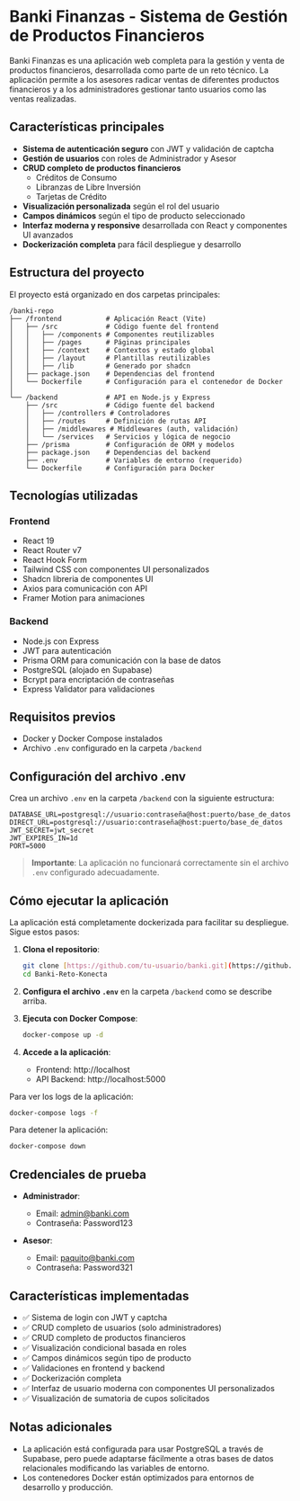 # Banki Finanzas - Sistema de Gestión de Productos Financieros

Banki Finanzas es una aplicación web completa para la gestión y venta de productos financieros, desarrollada como parte de un reto técnico. La aplicación permite a los asesores radicar ventas de diferentes productos financieros y a los administradores gestionar tanto usuarios como las ventas realizadas.

## Características principales

- **Sistema de autenticación seguro** con JWT y validación de captcha
- **Gestión de usuarios** con roles de Administrador y Asesor
- **CRUD completo de productos financieros** 
  - Créditos de Consumo
  - Libranzas de Libre Inversión
  - Tarjetas de Crédito
- **Visualización personalizada** según el rol del usuario
- **Campos dinámicos** según el tipo de producto seleccionado
- **Interfaz moderna y responsive** desarrollada con React y componentes UI avanzados
- **Dockerización completa** para fácil despliegue y desarrollo

## Estructura del proyecto

El proyecto está organizado en dos carpetas principales:

```
/banki-repo
├── /frontend           # Aplicación React (Vite)
│   ├── /src            # Código fuente del frontend
│   │   ├── /components # Componentes reutilizables
│   │   ├── /pages      # Páginas principales
│   │   ├── /context    # Contextos y estado global
│   │   ├── /layout     # Plantillas reutilizables
│   │   ├── /lib        # Generado por shadcn
│   ├── package.json    # Dependencias del frontend
│   └── Dockerfile      # Configuración para el contenedor de Docker
│
└── /backend            # API en Node.js y Express
    ├── /src            # Código fuente del backend
    │   ├── /controllers # Controladores
    │   ├── /routes     # Definición de rutas API
    │   ├── /middlewares # Middlewares (auth, validación)
    │   └── /services   # Servicios y lógica de negocio
    ├── /prisma         # Configuración de ORM y modelos
    ├── package.json    # Dependencias del backend
    ├── .env            # Variables de entorno (requerido)
    └── Dockerfile      # Configuración para Docker
```

## Tecnologías utilizadas

### Frontend
- React 19
- React Router v7
- React Hook Form
- Tailwind CSS con componentes UI personalizados
- Shadcn libreria de componentes UI
- Axios para comunicación con API
- Framer Motion para animaciones

### Backend
- Node.js con Express
- JWT para autenticación
- Prisma ORM para comunicación con la base de datos
- PostgreSQL (alojado en Supabase)
- Bcrypt para encriptación de contraseñas
- Express Validator para validaciones

## Requisitos previos

- Docker y Docker Compose instalados
- Archivo `.env` configurado en la carpeta `/backend`

## Configuración del archivo .env

Crea un archivo `.env` en la carpeta `/backend` con la siguiente estructura:

```
DATABASE_URL=postgresql://usuario:contraseña@host:puerto/base_de_datos
DIRECT_URL=postgresql://usuario:contraseña@host:puerto/base_de_datos
JWT_SECRET=jwt_secret
JWT_EXPIRES_IN=1d
PORT=5000
```

> **Importante**: La aplicación no funcionará correctamente sin el archivo `.env` configurado adecuadamente.

## Cómo ejecutar la aplicación

La aplicación está completamente dockerizada para facilitar su despliegue. Sigue estos pasos:

1. **Clona el repositorio**:
   ```bash
   git clone [https://github.com/tu-usuario/banki.git](https://github.com/Znorlux/Banki-Reto-Konecta.git)
   cd Banki-Reto-Konecta
   ```

2. **Configura el archivo `.env`** en la carpeta `/backend` como se describe arriba.

3. **Ejecuta con Docker Compose**:
   ```bash
   docker-compose up -d
   ```

4. **Accede a la aplicación**:
   - Frontend: http://localhost
   - API Backend: http://localhost:5000

Para ver los logs de la aplicación:
```bash
docker-compose logs -f
```

Para detener la aplicación:
```bash
docker-compose down
```

## Credenciales de prueba

- **Administrador**:
  - Email: admin@banki.com
  - Contraseña: Password123

- **Asesor**:
  - Email: paquito@banki.com
  - Contraseña: Password321

## Características implementadas

- ✅ Sistema de login con JWT y captcha
- ✅ CRUD completo de usuarios (solo administradores)
- ✅ CRUD completo de productos financieros
- ✅ Visualización condicional basada en roles
- ✅ Campos dinámicos según tipo de producto
- ✅ Validaciones en frontend y backend
- ✅ Dockerización completa
- ✅ Interfaz de usuario moderna con componentes UI personalizados
- ✅ Visualización de sumatoria de cupos solicitados

## Notas adicionales

- La aplicación está configurada para usar PostgreSQL a través de Supabase, pero puede adaptarse fácilmente a otras bases de datos relacionales modificando las variables de entorno.
- Los contenedores Docker están optimizados para entornos de desarrollo y producción.
